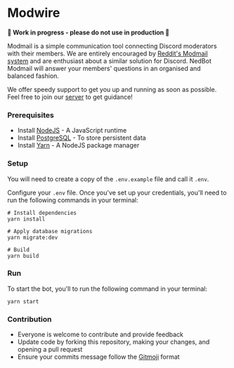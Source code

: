 # Modwire

<b>🚧 Work in progress - please do not use in production 🚧</b>

Modmail is a simple communication tool connecting Discord moderators with their members. We are entirely encouraged by [Reddit's Modmail system](https://www.reddit.com/r/help/comments/5vey3n/what_is_modmail_and_how_do_i_send_it/ "What is Modmail?") and are enthusiast about a similar solution for Discord. NedBot Modmail will answer your members' questions in an organised and balanced fashion.

We offer speedy support to get you up and running as soon as possible. Feel free to join our [server](https://invite.nedbot.org/) to get guidance!

### Prerequisites

- Install [NodeJS](https://nodejs.org/) - A JavaScript runtime
- Install [PostgreSQL](https://www.postgresql.org/download/) - To store persistent data
- Install [Yarn](https://classic.yarnpkg.com/en/docs/install/) - A NodeJS package manager

### Setup

You will need to create a copy of the `.env.example` file and call it `.env`.

Configure your `.env` file. Once you've set up your credentials, you'll need to run the following commands in your terminal:

```shell
# Install dependencies
yarn install

# Apply database migrations
yarn migrate:dev

# Build
yarn build
```

### Run

To start the bot, you'll to run the following command in your terminal:

```shell
yarn start
```

### Contribution

- Everyone is welcome to contribute and provide feedback
- Update code by forking this repository, making your changes, and opening a pull request
- Ensure your commits message follow the [Gitmoji](https://gitmoji.dev) format
